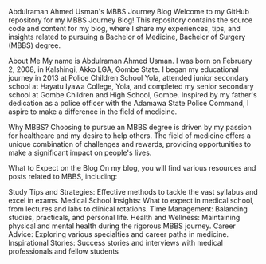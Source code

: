 
Abdulraman Ahmed Usman's MBBS Journey Blog
Welcome to my GitHub repository for my MBBS Journey Blog! This repository contains the source code and content for my blog, where I share my experiences, tips, and insights related to pursuing a Bachelor of Medicine, Bachelor of Surgery (MBBS) degree.

About Me
My name is Abdulraman Ahmed Usman. I was born on February 2, 2008, in Kalshingi, Akko LGA, Gombe State. I began my educational journey in 2013 at Police Children School Yola, attended junior secondary school at Hayatu Iyawa College, Yola, and completed my senior secondary school at Gombe Children and High School, Gombe. Inspired by my father's dedication as a police officer with the Adamawa State Police Command, I aspire to make a difference in the field of medicine.

Why MBBS?
Choosing to pursue an MBBS degree is driven by my passion for healthcare and my desire to help others. The field of medicine offers a unique combination of challenges and rewards, providing opportunities to make a significant impact on people's lives.

What to Expect on the Blog
On my blog, you will find various resources and posts related to MBBS, including:

Study Tips and Strategies: Effective methods to tackle the vast syllabus and excel in exams.
Medical School Insights: What to expect in medical school, from lectures and labs to clinical rotations.
Time Management: Balancing studies, practicals, and personal life.
Health and Wellness: Maintaining physical and mental health during the rigorous MBBS journey.
Career Advice: Exploring various specialties and career paths in medicine.
Inspirational Stories: Success stories and interviews with medical professionals and fellow students
